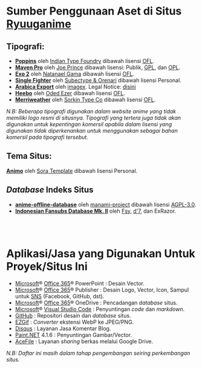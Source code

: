 <html>
	<head>
		<h1>Sumber Penggunaan Aset di Situs <a href="https://ryuuganime.blogspot.com">Ryuuganime</a></h1>
	</head>
	<body>
		<h2>Tipografi:</h2>
			<ul>
				<li><a href="https://fonts.google.com/specimen/Poppins"><strong>Poppins</strong></a> oleh <a href="http://www.indiantypefoundry.com/">Indian Type Foundry</a> dibawah lisensi <a href="https://scripts.sil.org/OFL_web">OFL</a>.</li>			
				<li><a href="https://fontmeme.com/fonts/maven-pro-font/"><strong>Maven Pro</strong></a> oleh <a href="https://dribbble.com/joeprince">Joe Prince</a> dibawah lisensi: Publik, <a href="https://www.gnu.org/licenses/gpl-3.0.en.html">GPL</a>, dan <a href="http://opencontent.org/openpub/">OPL</a>.</li>
				<li><a href="http://www.ndiscovered.com/"><strong>Exo 2</strong></a> oleh <a href="http://www.ndiscovered.com/">Natanael Gama</a> dibawah lisensi <a href="https://scripts.sil.org/OFL_web">OFL</a>.</li>
				<li><a href="https://fontbundles.net/subectype/274413-single-fighter"><strong>Single Fighter</strong></a> oleh <a href="https://fontbundles.net/subectype">Subectype &amp; Orenari</a> dibawah lisensi Personal.</li>
				<li><a href="https://www.dafont.com/arabica-export.font"><strong>Arabica Export</strong></a> oleh <a href="http://www.imagex-fonts.com/">imagex</a>. Legal Notice: <a href="http://www.imagex-fonts.com/legal-notice.php">disini</a></li>
				<li><a href="https://www.fontsquirrel.com/fonts/heebo"><strong>Heebo</strong></a> oleh <a href="https://www.hebrewtypography.com/">Oded Ezer</a> dibawah lisensi <a href="https://scripts.sil.org/OFL_web">OFL</a>.</li>
				<li><a href="https://www.fontsquirrel.com/fonts/merriweather"><strong>Merriweather</strong></a> oleh <a href="http://www.sorkintype.com/">Sorkin Type Co</a> dibawah lisensi <a href="https://scripts.sil.org/OFL_web">OFL</a>.</li>
			</ul>
			<p><em>N.B: Beberapa tipografi digunakan dalam website anime yang tidak memiliki logo resmi di situsnya. Tipografi yang tertera juga tidak akan digunakan untuk kepentingan komersil apabila dalam lisensi yang digunakan tidak diperkenankan untuk menggunakan sebagai bahan komersil pada tipografi tersebut.</em></p>
		<h2>Tema Situs:</h2>
			<p><strong><a href="https://www.soratemplates.com/2019/06/animo-blogger-templates.html">Animo</a></strong> oleh <a href="https://www.soratemplates.com/p/contact-us.html">Sora Template</a> dibawah lisensi Personal.</p>
		<h2><i>Database</i> Indeks Situs</h2>
			<ul>
				<li><strong><a href="https://github.com/manami-project/anime-offline-database">anime-offline-database</a></strong> oleh <a href="https://github.com/manami-project">manami-project</a> dibawah lisensi <a href="https://github.com/manami-project/anime-offline-database/blob/master/LICENSE"> AGPL-3.0</a>.
				<li><strong><a href="https://docs.google.com/spreadsheets/d/1j30Cvc5Y7y0wij2qjmUpD9DmaPH6a4vjLDK54Nj9S-w/edit?fbclid=IwAR0iZYej2s6FRheY1g4DxIpfH_RqzUqRzbmYHxvcVHRKk64ZEoLlje8Jr6A#gid=281368768">Indonesian Fansubs Database Mk. II</a></strong> oleh <a href="https://facebook.com/fahmiyamura">Fsy</a>, <a href="https://facebook.com/yuwdhie7">d'7</a>, dan ExRazor.</li>
			</ul>
		<br />
		<br />
		<h1>Aplikasi/Jasa yang Digunakan Untuk Proyek/Situs Ini</h1>
		<ul>
			<li><a href="https://microsoft.com">Microsoft</a>&#174; <a href="https://products.office.com/en/explore-office-for-home">Office 365</a>&#174; PowerPoint : Desain Vector.</li>
			<li><a href="https://microsoft.com">Microsoft</a>&#174; <a href="https://products.office.com/en/explore-office-for-home">Office 365</a>&#174; Publisher : Desain Logo, Vector, Icon, Sampul untuk <a href="https://en.wikipedia.org/wiki/Social_networking_service">SNS</a> (Facebook, GitHub, dst).</li>
			<li><a href="https://microsoft.com">Microsoft</a>&#174; <a href="https://products.office.com/en/explore-office-for-home">Office 365</a>&#174; OneDrive : Pencadangan <em>database</em> situs.</li>
			<li><a href="https://microsoft.com">Microsoft</a>&#174; <a href="https://code.visualstudio.com">Visual Studio Code</a> : Penyuntingan <em>code</em> dan <em>markdown</em>.</li>
			<li><a href="https://github.com">GitHub</a> : Repositori desain dan <em>database</em> situs.</li>
			<li><a href="https://ezgif.com">EZGif</a> : <em>Converter</em> ekstensi WebP ke JPEG/PNG.</li>
			<li><a href="https://disqus.com">Disqus</a> : Layanan Jasa Komentar Blog.</li>
			<li><a href="https://www.getpaint.net/">Paint.NET</a> 4.1.6 : Penyuntingan Gambar/Vector.</li>
			<li><a href="https://acefile.co">AceFile</a> : Layanan <em>sharing</em> berkas melalui Google Drive.</li>
		</ul>
		<p><em>N.B: Daftar ini masih dalam tahap pengembangan seiring perkembangan situs.</em></p>
	</body>
</html>
